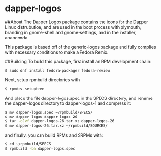 # dapper-logos

##About
The Dapper Logos package contains the icons for the Dapper Linux distrubution, and are used in the boot process with plymouth, branding in gnome-shell and gnome-settings, and in the installer, ananconda.

This package is based off of the generic-logos package and fully complies with necessary conditions to make a Fedora Remix.

##Building
To build this package, first install an RPM development chain:

```bash
$ sudo dnf install fedora-packager fedora-review

```

Next, setup rpmbuild directories with

```bash
$ rpmdev-setuptree
```
And place the file dapper-logos.spec in the SPECS directory, and rename the dapper-logos directory to dapper-logos-1 and compress it:
```bash
$ mv dapper-logos.spec ~/rpmbuild/SPECS/
$ mv dapper-logos dapper-logos-26
$ tar -cJvf dapper-logos-26.tar.xz dapper-logos-26
$ mv dapper-logos-26.tar.xz ~/rpmbuild/SOURCES/
```

and finally, you can build RPMs and SRPMs with:
```bash
$ cd ~/rpmbuild/SPECS
$ rpmbuild -ba dapper-logos.spec
```



